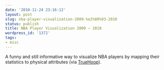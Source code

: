 ```yaml
---
date: '2010-11-24 23:16:12'
layout: post
slug: nba-player-visualization-2009-%e2%80%93-2010
status: publish
title: NBA Player Visualization 2009 – 2010
wordpress_id: '1372'
tags:
- misc
---
```


A funny and still informative way to visualize NBA players by mapping their statistics to physical attributes (via [TrueHoop][truehoop]).

[truehoop]: http://espn.go.com/blog/truehoop/post/_/id/22087/wednesday-bullets-182
